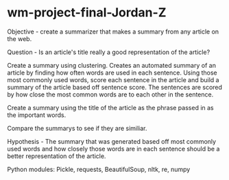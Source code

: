 # wm-project-final-Jordan-Z

Objective - create a summarizer that makes a summary from any article on the web.
 
Question - Is an article's title really a good representation of the article?

Create a summary using clustering. Creates an automated summary of an article by finding how often words are used in each sentence.
 Using those most commonly used words, score each sentence in the article and build a summary of the article based off sentence score. 
The sentences are scored by how close the most common words are to each other in the sentence.  

Create a summary using the title of the article as the phrase passed in as the important words. 

Compare the summarys to see if they are similiar.

Hypothesis - The summary that was generated based off most commonly used words and how closely those words are in each sentence should be 
a better representation of the article. 





Python modules:
Pickle, 
requests, 
BeautifulSoup, 
nltk, 
re, 
numpy
